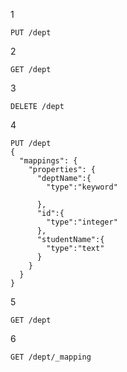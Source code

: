 1

```
PUT /dept
```

2

```
GET /dept
```

3

```
DELETE /dept
```

4

```
PUT /dept
{
  "mappings": {
    "properties": {
      "deptName":{
        "type":"keyword"
        
      },
      "id":{
        "type":"integer"
      },
      "studentName":{
        "type":"text"
      }
    }
  }
}
```

5

```
GET /dept
```

6

```
GET /dept/_mapping
```

